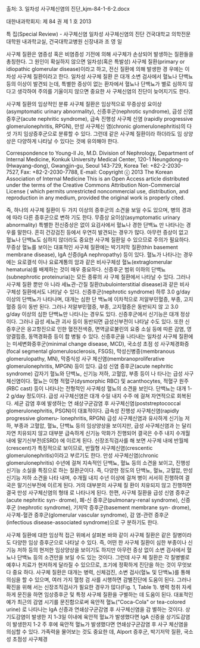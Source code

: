 출처: 3. 일차성 사구체신염의 진단_kjm-84-1-6-2.docx

대한내과학회지: 제 84 권 제 1 호 2013	

특 집(Special Review) - 사구체신염
일차성 사구체신염의 진단
건국대학교 의학전문대학원 내과학교실, 건국대학교병원 신장내과
조 영 일


사구체 질환은 염증성 혹은 비염증성 기전에 의해 사구체가 손상되어 발생하는 질환들을 총칭한다. 그 원인이 확실하지 않으면 일차성(혹은 특발성) 사구체 질환(primary or idiopathic glomerular disease)이라고 하고, 전신 질환에 의해 발생한 경 우에는 이차성 사구체 질환이라고 한다. 일차성 사구체 질환 은 대개 소변 검사에서 혈뇨나 단백뇨 등의 이상이 발견되 는데, 특별한 증상이 없는 환자에서 혈뇨나 단백뇨가 별로 심하지 않다고 생각하여 주의를 기울이지 않으면 중요한 사 구체신염의 진단이 늦어지기도 한다.

사구체 질환의 임상적인 분류
사구체 질환은 임상적으로 무증상성 요이상(asymptomatic urinary abnormality), 신증후군(nephrotic syndrome), 급성 신염 증후군(acute nephritic syndrome), 급속 진행성 사구체 신염 (rapidly progressive glomerulonephritis, RPGN), 만성 사구체신 염(chronic glomerulonephritis)의 다섯 가지 임상증후군으로 분류할 수 있다. 그런데 같은 사구체 질환이라 하더라도 임 상양상은 다양하게 나타날 수 있다는 것에 유의해야 한다.

Correspondence to Young-Il Jo, M.D.
Division of Nephrology, Department of Internal Medicine, Konkuk University Medical Center, 120-1 Neungdong-ro (Hwayang-dong), Gwangjin-gu, Seoul 143-729, Korea
Tel: +82-2-2030-7527, Fax: +82-2-2030-7788, E-mail: 
Copyright ⓒ 2013 The Korean Association of Internal Medicine
This is an Open Access article distributed under the terms of the Creative Commons Attribution Non-Commercial License ( which permits unrestricted noncommercial use, distribution, and reproduction in any medium, provided the original work is properly cited.


즉, 하나의 사구체 질환이 두 가지 이상의 증후군의 소견을 보일 수도 있으며, 병의 경과에 따라 다른 증후군으로 변하 기도 한다.
무증상 요이상(asymptomatic urinary abnormality)
특별한 전신증상은 없이 요검사에서 혈뇨나 경한 단백뇨 만 나타나는 경우를 말한다. 흔히 건강검진 등에서 우연히 발견되는 경우가 많다. 아무런 증상이 없고 혈뇨나 단백뇨도 심하지 않더라도 중요한 사구체 질환일 수 있으므로 주의가 필요하다. 무증상 혈뇨를 보이는 대표적인 사구체 질환에는 박기저막 질환(thin basement membrane disease), IgA 신증(IgA nephropathy) 등이 있다. 혈뇨가 나타나는 경우에는 요로결석 이나 요료계통의 암과 같은 비사구체성 혈뇨(extraglomerular hematuria)를 배제하는 것이 매우 중요하다. 신증후군 범위 이하의 단백뇨(subnephrotic proteinuria)는 모든 종류의 사 구체 질환에서 나타날 수 있다. 그러나 사구체 질환 뿐만 아 니라 세뇨관-간질 질환(tubulointerstitial disease)과 같은 비사 구체성 질환에서도 나타날 수 있다.
신증후군(nephrotic syndrome)
하루 3.0 g/day 이상의 단백뇨가 나타나며, 대개는 심한 단 백뇨에 이차적으로 저알부민혈증, 부종, 고지혈증 등이 동반 된다. 그러나 저알부민혈증, 부종, 고지혈증은 동반되지 않 고 3.0 g/day 이상의 심한 단백뇨만 나타나는 경우도 있다. 신증후군에서 신기능은 대개 정상이다. 그러나 급성 세뇨관 괴사 등이 동반되면 급성신부전이 나타날 수도 있다. 또한 신증후군은 응고항진으로 인한 혈전전색증, 면역글로불린의 요중 소실 등에 따른 감염, 영양결핍증, 동맥경화증 등이 합 병될 수 있다. 신증후군을 나타내는 일차성 사구체 질환에는 미세변화증후군(minimal change disease, MCD), 국소성 초점 성 사구체경화증(focal segmental glomerulosclerosis, FSGS), 막성신병증(membranous glomerulopathy, MN), 막증식성 사구 체신염(membranoproliferative glomerulonephritis, MPGN) 등이 있다.
급성 신염 증후군(acute nephritic syndrome)
갑자기 혈뇨와 단백뇨, 신기능 저하, 고혈압, 부종 등이 나 타나는 급성 사구체신염이다. 혈뇨는 이형 적혈구(dysmorphic RBC) 및 acanthocytes, 적혈구 원주(RBC cast) 등이 나타나는 전형적인 사구체성 혈뇨의 소견을 보인다. 단백뇨는 대개 1-2 g/day 정도이다. 급성 사구체신염은 대개 수일 내지 수주 에 걸쳐 자연적으로 회복된다. 세균 감염 후에 발생하는 연 쇄상구균감염 후 사구체신염(poststreptococcal glomerulonephritis, PSGN)이 대표적이다.
급속성 진행성 사구체신염(rapidly progressive glomeru- lonephritis, RPGN)
급성 사구체신염과 유사하게 신기능 저하, 부종과 고혈압, 혈뇨, 단백뇨 등의 임상양상을 보이지만, 급성 사구체신염과 는 달리 자연 치유되지 않고 대부분 급속하게 신기능 악화가 진행되어 결국은 수주 내지 수개월 내에 말기신부전(ESRD) 에 이르게 된다. 신장조직검사를 해 보면 사구체 내에 반월체 (crescent)가 특징적으로 보이므로, 반월형 사구체신염(crescentic glomerulonephritis)이라고 부르기도 한다.
만성 사구체신염(chronic glomerulonephritis)
수년에 걸쳐 지속적인 단백뇨, 혈뇨 등의 소견을 보이고, 진행성 신기능 소실을 특징으로 하는 질환군이다. 즉, 다양한 정도의 단백뇨, 혈뇨, 고혈압, 만성 신기능 저하 소견을 나타 내며, 수개월 내지 수년 이상에 걸쳐 병이 서서히 진행하여 결국은 말기신부전에 이르게 된다. 거의 대부분의 사구체 질 환이 치유되지 않고 진행하면 결국 만성 사구체신염의 형태 로 나타나게 된다.
한편, 사구체 질환을 급성 신염 증후군(acute nephritic syn- drome), 폐-신 증후군(pulmonary-renal syndrome), 신증후군 (nephrotic syndrome), 기저막 증후군(basement membrane syn- drome), 사구체-혈관 증후군(glomerular vascular syndrome), 감 염-관련 증후군(infectious disease-associated syndrome)으로 구 분하기도 한다.

사구체 질환에 대한 임상적 접근
위에서 살펴본 바와 같이 사구체 질환은 같은 질병이라도 다양한 임상 증후군으로 나타날 수 있다. 즉, 어떤 한 사구체 질환이 심한 부종이나 신기능 저하 등의 현저한 임상양상을 보이기도 하지만 아무런 증상 없이 소변 검사에서 혈뇨나 단백뇨 등의 소견만을 보일 수도 있는 것이다. 그런데 사구 체 질환은 각 질병별로 예후나 치료가 현저하게 달라질 수 있으므로, 조기에 정확하게 진단을 하는 것이 무엇보다 중요 하다. 사구체 질환은 대개는 병력, 신체검진, 소변 검사(혈뇨 및 단백뇨)를 통해 의심을 할 수 있으며, 여러 가지 혈청 검 사를 시행하면 감별진단에 도움이 된다. 그러나 확진을 위해 서는 신장조직검사가 필요한 경우가 많다(Fig. 1, Table 1).
병력 청취
자세하게 문진을 하면 임상증후군 및 특정 사구체 질환을 구별하는 데 도움이 된다. 대표적인 예가 최근의 감염 시기를 문진함으로써 육안적 혈뇨("Coca-Cola" or tea-colored urine) 로 나타나는 IgA 신증과 연쇄상구균감염 후 사구체신염을 감 별하는 것이다. 상기도감염이 발생한 지 1-3일 이내에 육안적 혈뇨가 발생했다면 IgA 신증을 상기도감염이 발생한지 1-2 주 후에 육안적 혈뇨가 발생했다면 연쇄상구균감염 후 사구 체신염을 의심할 수 있다. 가족력을 물어보는 것도 중요한 데, Alport 증후군, 박기저막 질환, 국소성 초점성 사구체경

